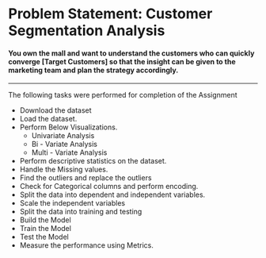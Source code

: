 # Problem Statement: Customer Segmentation Analysis

#### You own the mall and want to understand the customers who can quickly converge [Target Customers] so that the insight can be given to the marketing team and plan the strategy accordingly.
---
The following tasks were performed for completion of the Assignment

- Download the dataset
- Load the dataset.
- Perform Below Visualizations.
  - Univariate Analysis
  - Bi - Variate Analysis
  - Multi - Variate Analysis
- Perform descriptive statistics on the dataset.
- Handle the Missing values.
- Find the outliers and replace the outliers
- Check for Categorical columns and perform encoding.
- Split the data into dependent and independent variables. 
- Scale the independent variables
- Split the data into training and testing
- Build the Model
- Train the Model
- Test the Model
- Measure the performance using Metrics.
